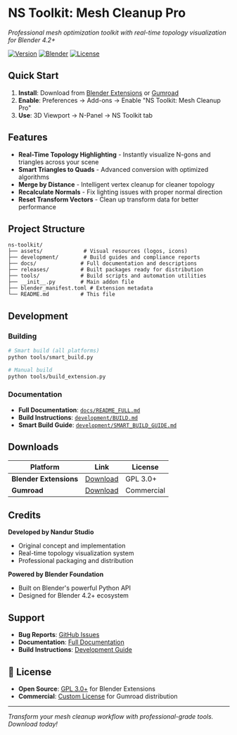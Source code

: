 # NS Toolkit: Mesh Cleanup Pro

*Professional mesh optimization toolkit with real-time topology visualization for Blender 4.2+*

[![Version](https://img.shields.io/badge/Version-1.0.1-blue.svg)](https://github.com/nandurstudio/ns-toolkit)
[![Blender](https://img.shields.io/badge/Blender-4.2+-orange.svg)](https://www.blender.org/)
[![License](https://img.shields.io/badge/License-GPL%203.0+-green.svg)](LICENSE_GPL.txt)

## Quick Start

1. **Install**: Download from [Blender Extensions](https://extensions.blender.org/) or [Gumroad](https://gumroad.com/)
2. **Enable**: Preferences → Add-ons → Enable "NS Toolkit: Mesh Cleanup Pro"  
3. **Use**: 3D Viewport → N-Panel → NS Toolkit tab

## Features

- **Real-Time Topology Highlighting** - Instantly visualize N-gons and triangles across your scene
- **Smart Triangles to Quads** - Advanced conversion with optimized algorithms
- **Merge by Distance** - Intelligent vertex cleanup for cleaner topology  
- **Recalculate Normals** - Fix lighting issues with proper normal direction
- **Reset Transform Vectors** - Clean up transform data for better performance

## Project Structure

```
ns-toolkit/
├── assets/             # Visual resources (logos, icons)
├── development/        # Build guides and compliance reports  
├── docs/              # Full documentation and descriptions
├── releases/          # Built packages ready for distribution
├── tools/             # Build scripts and automation utilities
├── __init__.py        # Main addon file
├── blender_manifest.toml # Extension metadata
└── README.md          # This file
```

## Development

### Building
```bash
# Smart build (all platforms)
python tools/smart_build.py

# Manual build
python tools/build_extension.py
```

### Documentation
- **Full Documentation**: [`docs/README_FULL.md`](docs/README_FULL.md)
- **Build Instructions**: [`development/BUILD.md`](development/BUILD.md)  
- **Smart Build Guide**: [`development/SMART_BUILD_GUIDE.md`](development/SMART_BUILD_GUIDE.md)

## Downloads

| Platform | Link | License |
|----------|------|---------|
| **Blender Extensions** | [Download](releases/blender_extensions/) | GPL 3.0+ |
| **Gumroad** | [Download](releases/gumroad_commercial/) | Commercial |

## Credits

**Developed by Nandur Studio**
- Original concept and implementation
- Real-time topology visualization system
- Professional packaging and distribution

**Powered by Blender Foundation**
- Built on Blender's powerful Python API
- Designed for Blender 4.2+ ecosystem

## Support

- **Bug Reports**: [GitHub Issues](https://github.com/nandurstudio/ns-toolkit/issues)
- **Documentation**: [Full Documentation](docs/README_FULL.md)
- **Build Instructions**: [Development Guide](development/BUILD.md)

## 📄 License

- **Open Source**: [GPL 3.0+](LICENSE_GPL.txt) for Blender Extensions
- **Commercial**: [Custom License](LICENSE.txt) for Gumroad distribution

---

*Transform your mesh cleanup workflow with professional-grade tools. Download today!*